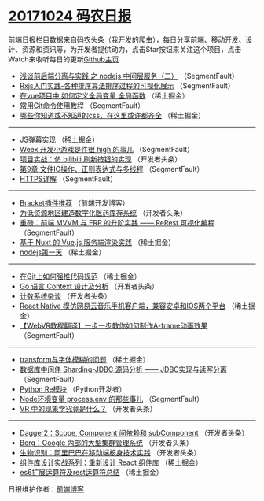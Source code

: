 # [20171024 码农日报](http://hao.caibaojian.com/date/2017/10/24)

[前端日报](http://caibaojian.com/c/news)栏目数据来自[码农头条](http://hao.caibaojian.com/)（我开发的爬虫），每日分享前端、移动开发、设计、资源和资讯等，为开发者提供动力，点击Star按钮来关注这个项目，点击Watch来收听每日的更新[Github主页](https://github.com/kujian/frontendDaily)
* [浅谈前后端分离与实践 之 nodejs 中间层服务（二）](http://hao.caibaojian.com/54479.html) （SegmentFault）
* [Rxjs入门实践-各种排序算法排序过程的可视化展示](http://hao.caibaojian.com/54439.html) （SegmentFault）
* [在vue项目中 如何定义全局变量 全局函数](http://hao.caibaojian.com/54444.html) （稀土掘金）
* [常用Git命令使用教程](http://hao.caibaojian.com/54435.html) （SegmentFault）
* [哪些你知道或不知道的css，在这里或许都齐全](http://hao.caibaojian.com/54458.html) （稀土掘金）

***
* [JS弹幕实现](http://hao.caibaojian.com/54454.html) （稀土掘金）
* [Weex 开发小游戏是件很 high 的事儿](http://hao.caibaojian.com/54436.html) （SegmentFault）
* [项目实战：仿 bilibili 刷新按钮的实现](http://hao.caibaojian.com/54488.html) （开发者头条）
* [第9章 文件IO操作、正则表达式与多线程](http://hao.caibaojian.com/54441.html) （SegmentFault）
* [HTTPS详解](http://hao.caibaojian.com/54434.html) （SegmentFault）

***
* [Bracket插件推荐](http://hao.caibaojian.com/54522.html) （前端开发博客）
* [为低资源地区建造数字化医药库存系统](http://hao.caibaojian.com/54496.html) （开发者头条）
* [重磅：前端 MVVM 与 FRP 的升阶实践 —— ReRest 可视化编程](http://hao.caibaojian.com/54437.html) （SegmentFault）
* [基于 Nuxt 的 Vue.js 服务端渲染实践](http://hao.caibaojian.com/54450.html) （稀土掘金）
* [nodejs第一天](http://hao.caibaojian.com/54451.html) （稀土掘金）

***
* [在Git上如何强推代码规范](http://hao.caibaojian.com/54443.html) （稀土掘金）
* [Go 语言 Context 设计及分析](http://hao.caibaojian.com/54484.html) （开发者头条）
* [计数系统杂谈](http://hao.caibaojian.com/54495.html) （开发者头条）
* [React Native 模仿网易云音乐手机客户端，兼容安卓和IOS两个平台](http://hao.caibaojian.com/54448.html) （稀土掘金）
* [【WebVR教程翻译】一步一步教你如何制作A-frame动画效果](http://hao.caibaojian.com/54438.html) （SegmentFault）

***
* [transform与字体模糊的问题](http://hao.caibaojian.com/54460.html) （稀土掘金）
* [数据库中间件 Sharding-JDBC 源码分析 —— JDBC实现与读写分离](http://hao.caibaojian.com/54440.html) （SegmentFault）
* [Python Re模块](http://hao.caibaojian.com/54517.html) （Python开发者）
* [Node环境变量 process.env 的那些事儿](http://hao.caibaojian.com/54480.html) （SegmentFault）
* [VR 中的现象学究竟是什么？](http://hao.caibaojian.com/54491.html) （开发者头条）

***
* [Dagger2：Scope, Component 间依赖和 subComponent](http://hao.caibaojian.com/54492.html) （开发者头条）
* [Borg：Google 内部的大型集群管理系统](http://hao.caibaojian.com/54493.html) （开发者头条）
* [生物识别：阿里巴巴在移动端核身技术实践](http://hao.caibaojian.com/54494.html) （开发者头条）
* [组件库设计实战系列：重新设计 React 组件库](http://hao.caibaojian.com/54455.html) （稀土掘金）
* [es6扩展运算符及rest运算符总结](http://hao.caibaojian.com/54456.html) （稀土掘金）

日报维护作者：[前端博客](http://caibaojian.com/) 